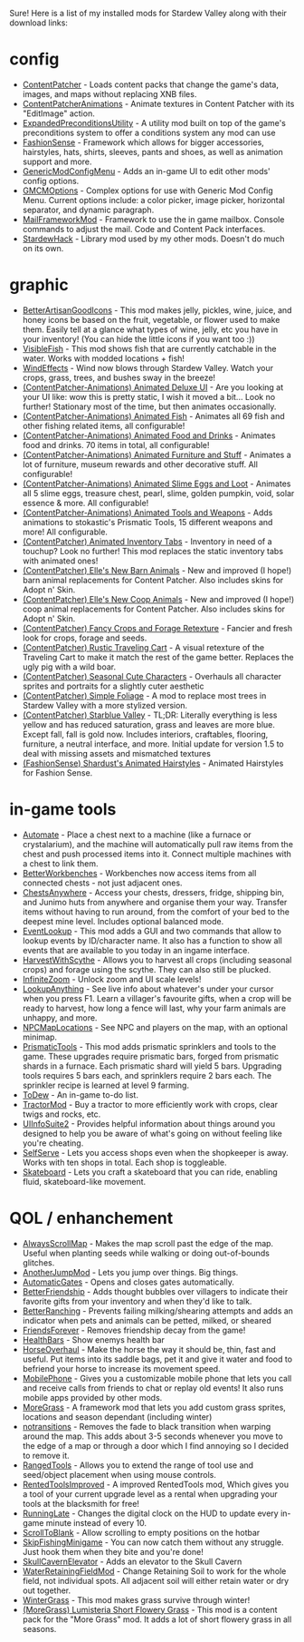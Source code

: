 Sure! Here is a list of my installed mods for Stardew Valley along with their download links:

# config
- [ContentPatcher](https://www.nexusmods.com/stardewvalley/mods/1915) - Loads content packs that change the game's data, images, and maps without replacing XNB files.
- [ContentPatcherAnimations](https://www.nexusmods.com/stardewvalley/mods/3853) - Animate textures in Content Patcher with its "EditImage" action.
- [ExpandedPreconditionsUtility](https://www.nexusmods.com/stardewvalley/mods/6529) - A utility mod built on top of the game's preconditions system to offer a conditions system any mod can use
- [FashionSense](https://www.nexusmods.com/stardewvalley/mods/9969) - Framework which allows for bigger accessories, hairstyles, hats, shirts, sleeves, pants and shoes, as well as animation support and more.
- [GenericModConfigMenu](https://www.nexusmods.com/stardewvalley/mods/5098) - Adds an in-game UI to edit other mods' config options.
- [GMCMOptions](https://www.nexusmods.com/stardewvalley/mods/10505) - Complex options for use with Generic Mod Config Menu. Current options include: a color picker, image picker, horizontal separator, and dynamic paragraph.
- [MailFrameworkMod](https://www.nexusmods.com/stardewvalley/mods/1536) - Framework to use the in game mailbox. Console commands to adjust the mail. Code and Content Pack interfaces.
- [StardewHack](https://www.nexusmods.com/stardewvalley/mods/3213) - Library mod used by my other mods. Doesn't do much on its own.

# graphic
- [BetterArtisanGoodIcons](https://www.nexusmods.com/stardewvalley/mods/2080) - This mod makes jelly, pickles, wine, juice, and honey icons be based on the fruit, vegetable, or flower used to make them. Easily tell at a glance what types of wine, jelly, etc you have in your inventory! (You can hide the little icons if you want too :))
- [VisibleFish](https://www.nexusmods.com/stardewvalley/mods/8897) - This mod shows fish that are currently catchable in the water. Works with modded locations + fish!
- [WindEffects](https://forums.stardewvalley.net/threads/unofficial-mod-updates.2096/post-80633) - Wind now blows through Stardew Valley. Watch your crops, grass, trees, and bushes sway in the breeze!
- [(ContentPatcher-Animations) Animated Deluxe UI](https://www.nexusmods.com/stardewvalley/mods/13700) - Are you looking at your UI like: wow this is pretty static, I wish it moved a bit... Look no further! Stationary most of the time, but then animates occasionally.
- [(ContentPatcher-Animations) Animated Fish](https://www.nexusmods.com/stardewvalley/mods/5735) - Animates all 69 fish and other fishing related items, all configurable!
- [(ContentPatcher-Animations) Animated Food and Drinks](https://www.nexusmods.com/stardewvalley/mods/5607) - Animates food and drinks. 70 items in total, all configurable!
- [(ContentPatcher-Animations) Animated Furniture and Stuff](https://www.nexusmods.com/stardewvalley/mods/5662) - Animates a lot of furniture, museum rewards and other decorative stuff. All configurable!
- [(ContentPatcher-Animations) Animated Slime Eggs and Loot](https://www.nexusmods.com/stardewvalley/mods/5642) - Animates all 5 slime eggs, treasure chest, pearl, slime, golden pumpkin, void, solar essence & more. All configurable!
- [(ContentPatcher-Animations) Animated Tools and Weapons](https://www.nexusmods.com/stardewvalley/mods/8187) - Adds animations to stokastic's Prismatic Tools, 15 different weapons and more! All configurable.
- [(ContentPatcher) Animated Inventory Tabs](https://www.nexusmods.com/stardewvalley/mods/10644) - Inventory in need of a touchup? Look no further! This mod replaces the static inventory tabs with animated ones!
- [(ContentPatcher) Elle's New Barn Animals](https://www.nexusmods.com/stardewvalley/mods/3167) - New and improved (I hope!) barn animal replacements for Content Patcher. Also includes skins for Adopt n' Skin.
- [(ContentPatcher) Elle's New Coop Animals](https://www.nexusmods.com/stardewvalley/mods/3168) - New and improved (I hope!) coop animal replacements for Content Patcher. Also includes skins for Adopt n' Skin.
- [(ContentPatcher) Fancy Crops and Forage Retexture](https://www.nexusmods.com/stardewvalley/mods/14070) - Fancier and fresh look for crops, forage and seeds.
- [(ContentPatcher) Rustic Traveling Cart](https://www.nexusmods.com/stardewvalley/mods/2113) - A visual retexture of the Traveling Cart to make it match the rest of the game better. Replaces the ugly pig with a wild boar.
- [(ContentPatcher) Seasonal Cute Characters](https://www.nexusmods.com/stardewvalley/mods/5450) - Overhauls all character sprites and portraits for a slightly cuter aesthetic
- [(ContentPatcher) Simple Foliage](https://www.nexusmods.com/stardewvalley/mods/8164) - A mod to replace most trees in Stardew Valley with a more stylized version.
- [(ContentPatcher) Starblue Valley](https://www.nexusmods.com/stardewvalley/mods/1869) - TL;DR: Literally everything is less yellow and has reduced saturation, grass and leaves are more blue. Except fall, fall is gold now. Includes interiors, craftables, flooring, furniture, a neutral interface, and more. Initial update for version 1.5 to deal with missing assets and mismatched textures
- [(FashionSense) Shardust's Animated Hairstyles](https://www.nexusmods.com/stardewvalley/mods/10294) - Animated Hairstyles for Fashion Sense.

# in-game tools
- [Automate](https://www.nexusmods.com/stardewvalley/mods/1063) - Place a chest next to a machine (like a furnace or crystalarium), and the machine will automatically pull raw items from the chest and push processed items into it. Connect multiple machines with a chest to link them.
- [BetterWorkbenches](https://www.nexusmods.com/stardewvalley/mods/4830) - Workbenches now access items from all connected chests - not just adjacent ones.
- [ChestsAnywhere](https://www.nexusmods.com/stardewvalley/mods/518) - Access your chests, dressers, fridge, shipping bin, and Junimo huts from anywhere and organise them your way. Transfer items without having to run around, from the comfort of your bed to the deepest mine level. Includes optional balanced mode.
- [EventLookup](https://www.nexusmods.com/stardewvalley/mods/8505) - This mod adds a GUI and two commands that allow to lookup events by ID/character name. It also has a function to show all events that are available to you today in an ingame interface.
- [HarvestWithScythe](https://www.nexusmods.com/stardewvalley/mods/2731) - Allows you to harvest all crops (including seasonal crops) and forage using the scythe. They can also still be plucked.
- [InfiniteZoom](https://www.nexusmods.com/stardewvalley/mods/8808) - Unlock zoom and UI scale levels!
- [LookupAnything](https://www.nexusmods.com/stardewvalley/mods/541) - See live info about whatever's under your cursor when you press F1. Learn a villager's favourite gifts, when a crop will be ready to harvest, how long a fence will last, why your farm animals are unhappy, and more.
- [NPCMapLocations](https://www.nexusmods.com/stardewvalley/mods/239) - See NPC and players on the map, with an optional minimap.
- [PrismaticTools](https://forums.stardewvalley.net/threads/unofficial-mod-updates.2096/page-98#post-73767) - This mod adds prismatic sprinklers and tools to the game. These upgrades require prismatic bars, forged from prismatic shards in a furnace. Each prismatic shard will yield 5 bars. Upgrading tools requires 5 bars each, and sprinklers require 2 bars each. The sprinkler recipe is learned at level 9 farming.
- [ToDew](https://www.nexusmods.com/stardewvalley/mods/7409) - An in-game to-do list.
- [TractorMod](https://www.nexusmods.com/stardewvalley/mods/1401) - Buy a tractor to more efficiently work with crops, clear twigs and rocks, etc.
- [UIInfoSuite2](https://github.com/Annosz/UIInfoSuite2/releases) - Provides helpful information about things around you designed to help you be aware of what's going on without feeling like you're cheating.
- [SelfServe](https://www.nexusmods.com/stardewvalley/mods/11313) - Lets you access shops even when the shopkeeper is away. Works with ten shops in total. Each shop is toggleable.
- [Skateboard](https://www.nexusmods.com/stardewvalley/mods/13096) - Lets you craft a skateboard that you can ride, enabling fluid, skateboard-like movement.

# QOL / enhanchement
- [AlwaysScrollMap](https://www.nexusmods.com/stardewvalley/mods/2733) - Makes the map scroll past the edge of the map. Useful when planting seeds while walking or doing out-of-bounds glitches.
- [AnotherJumpMod](https://www.nexusmods.com/stardewvalley/mods/6546) - Lets you jump over things. Big things.
- [AutomaticGates](https://www.nexusmods.com/stardewvalley/mods/3109) - Opens and closes gates automatically.
- [BetterFriendship](https://www.nexusmods.com/stardewvalley/mods/10287) - Adds thought bubbles over villagers to indicate their favorite gifts from your inventory and when they'd like to talk.
- [BetterRanching](https://www.nexusmods.com/stardewvalley/mods/859) - Prevents failing milking/shearing attempts and adds an indicator when pets and animals can be petted, milked, or sheared
- [FriendsForever](https://www.nexusmods.com/stardewvalley/mods/1738) - Removes friendship decay from the game!
- [HealthBars](https://github.com/Zoryn4163/SMAPI-Mods/releases) - Show enemys health bar
- [HorseOverhaul](https://www.nexusmods.com/stardewvalley/mods/7911) - Make the horse the way it should be, thin, fast and useful. Put items into its saddle bags, pet it and give it water and food to befriend your horse to increase its movement speed.
- [MobilePhone](https://www.nexusmods.com/stardewvalley/mods/6523) - Gives you a customizable mobile phone that lets you call and receive calls from friends to chat or replay old events! It also runs mobile apps provided by other mods.
- [MoreGrass](https://www.nexusmods.com/stardewvalley/mods/5398) - A framework mod that lets you add custom grass sprites, locations and season dependant (including winter)
- [notransitions](https://www.nexusmods.com/stardewvalley/mods/7354) - Removes the fade to black transition when warping around the map. This adds about 3-5 seconds whenever you move to the edge of a map or through a door which I find annoying so I decided to remove it.
- [RangedTools](https://www.nexusmods.com/stardewvalley/mods/6935) - Allows you to extend the range of tool use and seed/object placement when using mouse controls.
- [RentedToolsImproved](https://www.nexusmods.com/stardewvalley/mods/18909) - A improved RentedTools mod, Which gives you a tool of your current upgrade level as a rental when upgrading your tools at the blacksmith for free!
- [RunningLate](https://www.nexusmods.com/stardewvalley/mods/3518) - Changes the digital clock on the HUD to update every in-game minute instead of every 10.
- [ScrollToBlank](https://www.nexusmods.com/stardewvalley/mods/4144) - Allow scrolling to empty positions on the hotbar
- [SkipFishingMinigame](https://www.nexusmods.com/stardewvalley/mods/2697) - You can now catch them without any struggle. Just hook them when they bite and you're done!
- [SkullCavernElevator](https://www.nexusmods.com/stardewvalley/mods/963) - Adds an elevator to the Skull Cavern
- [WaterRetainingFieldMod](https://www.nexusmods.com/stardewvalley/mods/2374) - Change Retaining Soil to work for the whole field, not individual spots. All adjacent soil will either retain water or dry out together.
- [WinterGrass](https://www.nexusmods.com/stardewvalley/mods/1601) - This mod makes grass survive through winter!
- [(MoreGrass) Lumisteria Short Flowery Grass](https://www.nexusmods.com/stardewvalley/mods/8676) - This mod is a content pack for the "More Grass" mod. It adds a lot of short flowery grass in all seasons.